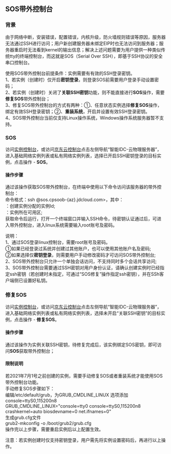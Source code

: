 ## SOS带外控制台

### 背景

由于网络中断，安装错误，配置错误，内核升级，防火墙规则错误等原因，服务器无法通过SSH进行访问；用户新创建服务器未绑定EIP时也无法访问到服务器；服务器重启时无法看到kernel的输出信息；解决上述问题需要为用户提供一种类似传统tty的终端控制台，而这就是SOS（Serial Over SSH），即基于SSH协议的安全串口控制台。<br/>

使用SOS带外控制台前提条件：实例需要有有效的SSH登录密钥。<br/>
1、若实例（创建时）仅开启**密钥登录**，则登录SOS前需要用户登录手动设置密码；<br/>
2、若实例（创建时）关闭了**关联SSH密钥**功能，则不能直接进行**SOS**操作，需要**修复SOS**带外控制台；<br/>
3、修复SOS带外控制台的方式有两种：①、任意状态实例选择**修复SOS**操作，绑定有效SSH登录密钥；②、**重装系统**，开启并设置有效SSH登录密钥。<br/>
4、SOS带外控制台当前仅支持Linux操作系统，Windows操作系统服务器暂不支持。<br/>

### SOS

访问[实例控制台](https://cps-console.jdcloud.com/instance/basic/list)，或访问[京东云控制台](https://console.jdcloud.com/overview)点击左侧导航“智能IDC-云物理服务器”，进入基础网络实例列表或私有网络实例列表，选择已开启SSH密钥登录的目标实例，点击操作 - **SOS**。<br/>

#### 操作步骤

通过该操作获取SOS带外控制台，在终端中使用以下命令访问该服务器的带外控制台：<br/>
命令格式：ssh <instanceId>@sos.cpsoob-{az}.jdcloud.com>，其中：<br/>
<instanceId>：创建实例分配的实例Id;<br/>
<az>：实例所在可用区;<br/>
获取命令后运行，打开一个终端窗口并输入SSH命令，待密钥认证通过后，可进入带外控制台，进入linux系统需要输入root账号及密码。<br/>

说明：<br/>
1、通过SOS登录linux控制台，需要root账号及密码。<br/>
①如果已经登录过系统并创建过其他账户，也可以使用其他账户名及密码;<br/>
②如果选择仅**密钥登录**，则需要用户手动修改密码才可访问SOS带外控制台;<br/>
2、SOS带外控制台只允许一个单独会话访问，不支持同时多个会话共享访问;<br/>
3、SOS带外控制台需要通过SSH密钥对用户身份认证，请确认创建实例时已经指定ssh密钥（若创建时未指定，可通过“SOS修复”操作指定ssh密钥），并在SSh客户端侧已设置好私钥。<br/>

### 修复SOS 

访问[实例控制台](https://cps-console.jdcloud.com/instance/basic/list)，或访问[京东云控制台](https://console.jdcloud.com/overview)点击左侧导航“智能IDC-云物理服务器”，进入基础网络实例列表或私有网络实例列表，选择未开启“关联SSH密钥”的目标实例，点击操作 - **修复SOS**。<br/>

#### 操作步骤

通过该操作为实例关联SSH密钥，待修复完成后，该实例绑定SOS密钥，即可访问**SOS**获取带外控制台；<br/>

#### 限制说明

若2021年7月1号之前创建的实例，需要手动修复SOS或者重装系统才能使用SOS带外控制台功能。<br/>
手动修复SOS步骤如下：<br/>
编辑/etc/default/grub，为GRUB_CMDLINE_LINUX 选项添加 console=ttyS0,115200n8 <br/>
GRUB_CMDLINE_LINUX="console=tty0 console=ttyS0,115200n8 crashkernel=auto biosdevname=0 net.ifnames=0" <br/>
生成grub.cfg文件 <br/>
grub2-mkconfig -o /boot/grub2/grub.cfg <br/>
操作完以上步骤，需要重启实例后以上配置生效。<br/>

注意：若实例创建时仅支持密钥登录，用户需先将实例设置密码后，再进行以上操作。<br/>



